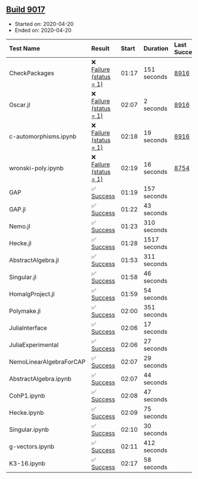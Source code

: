 ## [Build 9017](https://oscarci.mathematik.uni-kl.de/job/oscar/9017/)

* Started on: 2020-04-20
* Ended on: 2020-04-20

| Test Name    | Result | Start | Duration | Last Success | First Failure |
|:-------------|:-------|:------|:---------|:-------------|:--------------|
| CheckPackages | ❌ [Failure (status = 1)](https://oscarci.mathematik.uni-kl.de/job/oscar/9017/artifact/logs/build-9017/CheckPackages.log) | 01:17 | 151 seconds | [8916](https://oscarci.mathematik.uni-kl.de/job/oscar/8916/) | [8920](https://oscarci.mathematik.uni-kl.de/job/oscar/8920/) |
| Oscar.jl | ❌ [Failure (status = 1)](https://oscarci.mathematik.uni-kl.de/job/oscar/9017/artifact/logs/build-9017/Oscar.jl.log) | 02:07 | 2 seconds | [8916](https://oscarci.mathematik.uni-kl.de/job/oscar/8916/) | [8920](https://oscarci.mathematik.uni-kl.de/job/oscar/8920/) |
| c-automorphisms.ipynb | ❌ [Failure (status = 1)](https://oscarci.mathematik.uni-kl.de/job/oscar/9017/artifact/logs/build-9017/c-automorphisms.ipynb.log) | 02:18 | 19 seconds | [8916](https://oscarci.mathematik.uni-kl.de/job/oscar/8916/) | [8920](https://oscarci.mathematik.uni-kl.de/job/oscar/8920/) |
| wronski-poly.ipynb | ❌ [Failure (status = 1)](https://oscarci.mathematik.uni-kl.de/job/oscar/9017/artifact/logs/build-9017/wronski-poly.ipynb.log) | 02:19 | 16 seconds | [8754](https://oscarci.mathematik.uni-kl.de/job/oscar/8754/) | [8755](https://oscarci.mathematik.uni-kl.de/job/oscar/8755/) |
| GAP | ✅ [Success](https://oscarci.mathematik.uni-kl.de/job/oscar/9017/artifact/logs/build-9017/GAP.log) | 01:19 | 157 seconds |  |  |
| GAP.jl | ✅ [Success](https://oscarci.mathematik.uni-kl.de/job/oscar/9017/artifact/logs/build-9017/GAP.jl.log) | 01:22 | 43 seconds |  |  |
| Nemo.jl | ✅ [Success](https://oscarci.mathematik.uni-kl.de/job/oscar/9017/artifact/logs/build-9017/Nemo.jl.log) | 01:23 | 310 seconds |  |  |
| Hecke.jl | ✅ [Success](https://oscarci.mathematik.uni-kl.de/job/oscar/9017/artifact/logs/build-9017/Hecke.jl.log) | 01:28 | 1517 seconds |  |  |
| AbstractAlgebra.jl | ✅ [Success](https://oscarci.mathematik.uni-kl.de/job/oscar/9017/artifact/logs/build-9017/AbstractAlgebra.jl.log) | 01:53 | 311 seconds |  |  |
| Singular.jl | ✅ [Success](https://oscarci.mathematik.uni-kl.de/job/oscar/9017/artifact/logs/build-9017/Singular.jl.log) | 01:58 | 46 seconds |  |  |
| HomalgProject.jl | ✅ [Success](https://oscarci.mathematik.uni-kl.de/job/oscar/9017/artifact/logs/build-9017/HomalgProject.jl.log) | 01:59 | 54 seconds |  |  |
| Polymake.jl | ✅ [Success](https://oscarci.mathematik.uni-kl.de/job/oscar/9017/artifact/logs/build-9017/Polymake.jl.log) | 02:00 | 351 seconds |  |  |
| JuliaInterface | ✅ [Success](https://oscarci.mathematik.uni-kl.de/job/oscar/9017/artifact/logs/build-9017/JuliaInterface.log) | 02:06 | 17 seconds |  |  |
| JuliaExperimental | ✅ [Success](https://oscarci.mathematik.uni-kl.de/job/oscar/9017/artifact/logs/build-9017/JuliaExperimental.log) | 02:06 | 27 seconds |  |  |
| NemoLinearAlgebraForCAP | ✅ [Success](https://oscarci.mathematik.uni-kl.de/job/oscar/9017/artifact/logs/build-9017/NemoLinearAlgebraForCAP.log) | 02:07 | 29 seconds |  |  |
| AbstractAlgebra.ipynb | ✅ [Success](https://oscarci.mathematik.uni-kl.de/job/oscar/9017/artifact/logs/build-9017/AbstractAlgebra.ipynb.log) | 02:07 | 44 seconds |  |  |
| CohP1.ipynb | ✅ [Success](https://oscarci.mathematik.uni-kl.de/job/oscar/9017/artifact/logs/build-9017/CohP1.ipynb.log) | 02:08 | 47 seconds |  |  |
| Hecke.ipynb | ✅ [Success](https://oscarci.mathematik.uni-kl.de/job/oscar/9017/artifact/logs/build-9017/Hecke.ipynb.log) | 02:09 | 75 seconds |  |  |
| Singular.ipynb | ✅ [Success](https://oscarci.mathematik.uni-kl.de/job/oscar/9017/artifact/logs/build-9017/Singular.ipynb.log) | 02:10 | 30 seconds |  |  |
| g-vectors.ipynb | ✅ [Success](https://oscarci.mathematik.uni-kl.de/job/oscar/9017/artifact/logs/build-9017/g-vectors.ipynb.log) | 02:11 | 412 seconds |  |  |
| K3-16.ipynb | ✅ [Success](https://oscarci.mathematik.uni-kl.de/job/oscar/9017/artifact/logs/build-9017/K3-16.ipynb.log) | 02:17 | 58 seconds |  |  |
